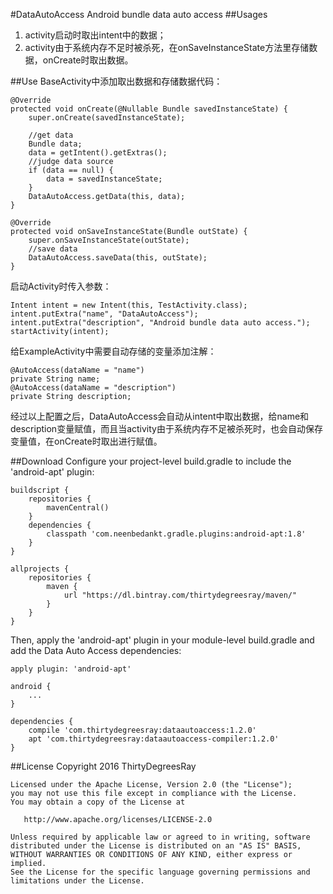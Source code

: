 #DataAutoAccess
Android bundle data auto access
##Usages
1. activity启动时取出intent中的数据；
2. activity由于系统内存不足时被杀死，在onSaveInstanceState方法里存储数据，onCreate时取出数据。

##Use
BaseActivity中添加取出数据和存储数据代码：

    @Override
    protected void onCreate(@Nullable Bundle savedInstanceState) {
        super.onCreate(savedInstanceState);

        //get data
        Bundle data;
        data = getIntent().getExtras();
        //judge data source
        if (data == null) {
            data = savedInstanceState;
        }
        DataAutoAccess.getData(this, data);
    }

    @Override
    protected void onSaveInstanceState(Bundle outState) {
        super.onSaveInstanceState(outState);
        //save data
        DataAutoAccess.saveData(this, outState);
    }

启动Activity时传入参数：
    
    Intent intent = new Intent(this, TestActivity.class);
    intent.putExtra("name", "DataAutoAccess");
    intent.putExtra("description", "Android bundle data auto access.");
    startActivity(intent);
        
给ExampleActivity中需要自动存储的变量添加注解：

    @AutoAccess(dataName = "name")
    private String name;
    @AutoAccess(dataName = "description")
    private String description;
    
经过以上配置之后，DataAutoAccess会自动从intent中取出数据，给name和description变量赋值，而且当activity由于系统内存不足被杀死时，也会自动保存变量值，在onCreate时取出进行赋值。


##Download
Configure your project-level build.gradle to include the 'android-apt' plugin:

    buildscript {
        repositories {
            mavenCentral()
        }
        dependencies {
            classpath 'com.neenbedankt.gradle.plugins:android-apt:1.8'
        }
    }
    
    allprojects {
        repositories {
            maven {
                url "https://dl.bintray.com/thirtydegreesray/maven/"
            }
        }
    }
    
Then, apply the 'android-apt' plugin in your module-level build.gradle and add the Data Auto Access dependencies:

    apply plugin: 'android-apt'
    
    android {
        ...
    }
    
    dependencies {
        compile 'com.thirtydegreesray:dataautoaccess:1.2.0'
        apt 'com.thirtydegreesray:dataautoaccess-compiler:1.2.0'
    }

##License
    Copyright 2016 ThirtyDegreesRay
    
    Licensed under the Apache License, Version 2.0 (the "License");
    you may not use this file except in compliance with the License.
    You may obtain a copy of the License at
    
       http://www.apache.org/licenses/LICENSE-2.0
    
    Unless required by applicable law or agreed to in writing, software
    distributed under the License is distributed on an "AS IS" BASIS,
    WITHOUT WARRANTIES OR CONDITIONS OF ANY KIND, either express or implied.
    See the License for the specific language governing permissions and
    limitations under the License.



